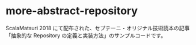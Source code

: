 # more-abstract-repository

ScalaMatsuri 2018 にて配布された、セプテーニ・オリジナル技術読本の記事「抽象的な Repository の定義と実装方法」のサンプルコードです。
